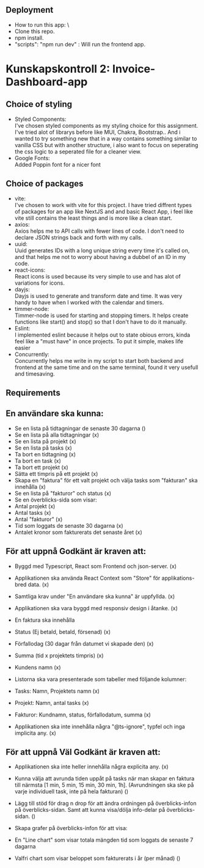 ## Deployment

-   How to run this app: \
-   Clone this repo.
-   npm install.
-   "scripts":
    "npm run dev" : Will run the frontend app.

# Kunskapskontroll 2: Invoice-Dashboard-app

## Choice of styling

-   Styled Components:\
    I've chosen styled components as my styling choice for this assignment. I've tried alot of librarys before like MUI, Chakra, Bootstrap.. And i wanted to try something new that in a way contains something similar to vanilla CSS but with another structure, i also want to focus on seperating the css logic to a seperated file for a cleaner view.
-   Google Fonts: \
    Added Poppin font for a nicer font

## Choice of packages

-   vite:\
    I've chosen to work with vite for this project. I have tried diffrent types of packages for an app like NextJS and and basic React App, i feel like vite still contains the least things and is more like a clean start.
-   axios:\
    Axios helps me to API calls with fewer lines of code. I don't need to declare JSON strings back and forth with my calls.
-   uuid:\
    Uuid generates IDs with a long unique string every time it's called on, and that helps me not to worry about having a dubbel of an ID in my code.
-   react-icons:\
    React icons is used because its very simple to use and has alot of variations for icons.
-   dayjs:\
    Dayjs is used to generate and transform date and time. It was very handy to have when I worked with the calendar and timers.
-   timmer-node:\
    Timmer-node is used for starting and stopping timers. It helps create functions like start() and stop() so that I don't have to do it manually.
-   Eslint:\
    I implemented eslint because it helps out to state obious errors, kinda feel like a "must have" in once projects. To put it simple, makes life easier
-   Concurrently:\
    Concurrently helps me write in my script to start both backend and frontend at the same time and on the same terminal, found it very usefull and timesaving.

## Requirements

## En användare ska kunna:

-   Se en lista på tidtagningar de senaste 30 dagarna ()
-   Se en lista på alla tidtagningar (x)
-   Se en lista på projekt (x)
-   Se en lista på tasks (x)
-   Ta bort en tidtagning (x)
-   Ta bort en task (x)
-   Ta bort ett projekt (x)
-   Sätta ett timpris på ett projekt (x)
-   Skapa en "faktura" för ett valt projekt och välja tasks som "fakturan" ska innehålla (x)
-   Se en lista på "fakturor" och status (x)
-   Se en överblicks-sida som visar:
-   Antal projekt (x)
-   Antal tasks (x)
-   Antal "fakturor" (x)
-   Tid som loggats de senaste 30 dagarna (x)
-   Antalet kronor som fakturerats det senaste året (x)

## För att uppnå Godkänt är kraven att:

-   Byggd med Typescript, React som Frontend och json-server. (x)

-   Applikationen ska använda React Context som "Store" för applikations-bred data. (x)

-   Samtliga krav under "En användare ska kunna" är uppfyllda. (x)

-   Applikationen ska vara byggd med responsiv design i åtanke.
    (x)

-   En faktura ska innehålla
-   Status (Ej betald, betald, försenad) (x)
-   Förfallodag (30 dagar från datumet vi skapade den) (x)
-   Summa (tid x projektets timpris) (x)
-   Kundens namn (x)

-   Listorna ska vara presenterade som tabeller med följande kolumner:
-   Tasks: Namn, Projektets namn (x)
-   Projekt: Namn, antal tasks (x)
-   Fakturor: Kundnamn, status, förfallodatum, summa (x)
-   Applikationen ska inte innehålla några "@ts-ignore", typfel och inga implicita any. (x)

## För att uppnå Väl Godkänt är kraven att:

-   Applikationen ska inte heller innehålla några explicita any. (x)

-   Kunna välja att avrunda tiden uppåt på tasks när man skapar en faktura till närmsta [1 min, 5 min, 15 min, 30 min, 1h].
    (Avrundningen ska ske på varje individuell task, inte på hela fakturan) ()

-   Lägg till stöd för drag n drop för att ändra ordningen på överblicks-infon på överblicks-sidan.
    Samt att kunna visa/dölja info-delar på överblicks-sidan. ()

-   Skapa grafer på överblicks-infon för att visa:
-   En "Line chart" som visar totala mängden tid som loggats de senaste 7 dagarna
-   Valfri chart som visar beloppet som fakturerats i år (per månad) ()
